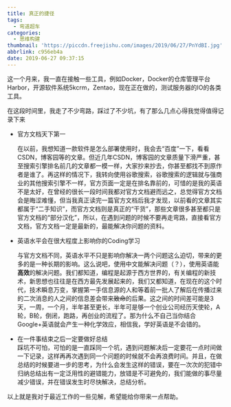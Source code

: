```yaml
---
title: 真正的捷径
tags:
  - 弯道超车
categories:
  - 思维构建
thumbnail: 'https://piccdn.freejishu.com/images/2019/06/27/PnYdBI.jpg'
abbrlink: c956eb4a
date: 2019-06-27 09:37:15
---
```


这一个月来，我一直在接触一些工具，例如Docker，Docker的仓库管理平台Harbor，开源软件系统5kcrm，Zentao，现在正在做的，测试服务器的IO的各类工具。

在这段时间里，我走了不少弯路，踩过了不少坑，有了那么几点心得我觉得值得记录下来

- 官方文档天下第一

  在以前，我想知道一款软件是怎么部署使用时，我会去“百度”一下，看看CSDN，博客园等的文章。但近几年CSDN，博客园的文章质量下滑严重，甚至搜索引擎排名前几的文章都一模一样，大家抄来抄去，你甚至都找不到原作者是谁了。再这样的情况下，我转向使用谷歌搜索，谷歌搜索的逻辑就与强商业的其他搜索引擎不一样，官方页面一定是在排名靠前的，可惜的是我的英语不是太好，在曾经的很长一段时间我都对官方文档避而远之，总觉得官方文档会是晦涩难懂，但当我真正读完一篇官方文档后我才发现，以前看的文章其实都属于“二手知识”，而官方文档则是真正的“干货”，那些文章很多甚至都只是官方文档的“部分汉化”，所以，在遇到问题的时候不要再走弯路，直接看官方文档，官方文档一定是最新的，最能解决你问题的资料。

- 英语水平会在很大程度上影响你的Coding学习

  与官方文档不同，英语水平不只是影响你解决一两个问题这么迫切，带来的更多的是一种长期的影响。这么说吧，使用中文能解决问题（？），使用英语能**高效**的解决问题。我们都知道，编程是起源于西方世界的，有关编程的新技术，新思想也往往是在西方最先发展起来的，我们又都知道，在现在的这个时代，技术瞬息万变，掌握第一手信息源的人和等着前一批人了解后在传播过来的二次消息的人之间的信息差会带来~~致命~~的后果。这之间的时间差可能是3天，一周，一个月，半年甚至更长，半年可是够一个创业公司经历天使轮，A轮，B轮，倒闭，跑路，再创业的流程了。那为什么不自己当你结合Google+英语就会产生一种化学效应，相信我，学好英语是不会错的。

- 在一件事结束之后一定要做好总结  
  踩坑不可怕，可怕的是一直踩同一个坑，遇到问题解决后一定要花一点时间做一下记录，这样再再次遇到同一个问题的时候就不会再浪费时间。并且，在做总结的时候要进一步的思考，为什么会发生这样的错误，要在一次次的犯错中归纳总结出有一定泛用性的避错能力，放错是不可避免的，我们能做的事尽量减少错误，并在错误发生时尽快解决，总结分析。  

以上就是我对于最近工作的一些见解，希望能给你带来一点帮助。
